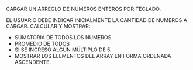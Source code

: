 CARGAR UN ARREGLO DE NÚMEROS ENTEROS POR TECLADO. 

EL USUARIO DEBE INDICAR INICIALMENTE LA CANTIDAD DE NUMEROS A CARGAR.
CALCULAR Y MOSTRAR:
 - SUMATORIA DE TODOS LOS NUMEROS.
 - PROMEDIO DE TODOS
 - SI SE INGRESÓ ALGÚN MÚLTIPLO DE 5.
 - MOSTRAR LOS ELEMENTOS DEL ARRAY EN FORMA ORDENADA ASCENDENTE.
